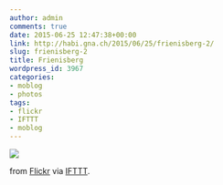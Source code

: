 ```yaml
---
author: admin
comments: true
date: 2015-06-25 12:47:38+00:00
link: http://habi.gna.ch/2015/06/25/frienisberg-2/
slug: frienisberg-2
title: Frienisberg
wordpress_id: 3967
categories:
- moblog
- photos
tags:
- flickr
- IFTTT
- moblog
---
```


![](http://ift.tt/1BD8Cm7)  

  

from [Flickr](http://flic.kr/p/uTj8BX) via [IFTTT](http://ift.tt/1c4nCfM).
